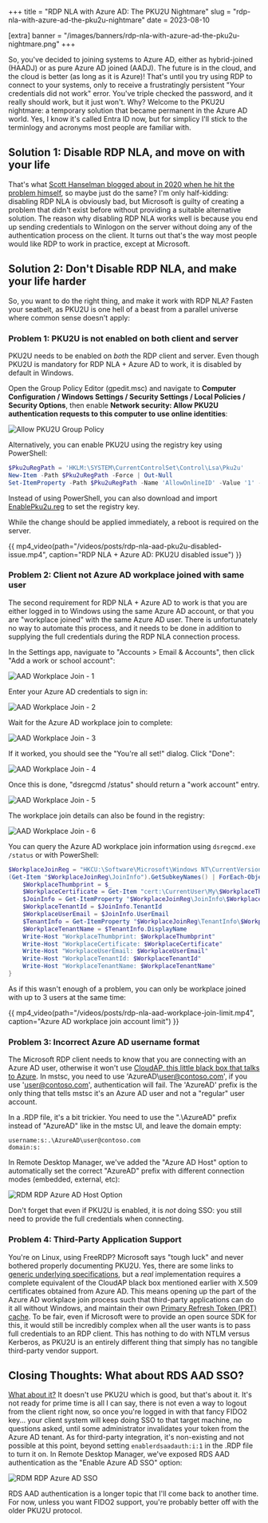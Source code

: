+++
title = "RDP NLA with Azure AD: The PKU2U Nightmare"
slug = "rdp-nla-with-azure-ad-the-pku2u-nightmare"
date = 2023-08-10

[extra]
banner = "/images/banners/rdp-nla-with-azure-ad-the-pku2u-nightmare.png"
+++

So, you've decided to joining systems to Azure AD, either as hybrid-joined (HAADJ) or as pure Azure AD joined (AADJ). The future is in the cloud, and the cloud is better (as long as it is Azure)! That's until you try using RDP to connect to your systems, only to receive a frustratingly persistent "Your credentials did not work" error. You've triple checked the password, and it really should work, but it just won't. Why? Welcome to the PKU2U nightmare: a temporary solution that became permanent in the Azure AD world. Yes, I know it's called Entra ID now, but for simplicy I'll stick to the terminlogy and acronyms most people are familiar with.

## Solution 1: Disable RDP NLA, and move on with your life

That's what [Scott Hanselman blogged about in 2020 when he hit the problem himself](https://www.hanselman.com/blog/how-to-remote-desktop-rdp-into-a-windows-10-azure-ad-joined-machine), so maybe just do the same? I'm only half-kidding: disabling RDP NLA is obviously bad, but Microsoft is guilty of creating a problem that didn't exist before without providing a suitable alternative solution. The reason why disabling RDP NLA works well is because you end up sending credentials to Winlogon on the server without doing any of the authentication process on the client. It turns out that's the way most people would like RDP to work in practice, except at Microsoft.

## Solution 2: Don't Disable RDP NLA, and make your life harder

So, you want to do the right thing, and make it work with RDP NLA? Fasten your seatbelt, as PKU2U is one hell of a beast from a parallel universe where common sense doesn't apply:

### Problem 1: PKU2U is not enabled on both client and server

PKU2U needs to be enabled on *both* the RDP client and server. Even though PKU2U is mandatory for RDP NLA + Azure AD to work, it is disabled by default in Windows.

Open the Group Policy Editor (gpedit.msc) and navigate to **Computer Configuration / Windows Settings / Security Settings / Local Policies / Security Options**, then enable **Network security: Allow PKU2U authentication requests to this computer to use online identities**:

![Allow PKU2U Group Policy](/images/posts/rdp-nla-aad-allow-pku2u-gpo.png)

Alternatively, you can enable PKU2U using the registry key using PowerShell:

```powershell
$Pku2uRegPath = 'HKLM:\SYSTEM\CurrentControlSet\Control\Lsa\Pku2u'
New-Item -Path $Pku2uRegPath -Force | Out-Null
Set-ItemProperty -Path $Pku2uRegPath -Name 'AllowOnlineID' -Value '1' -Type DWORD
```

Instead of using PowerShell, you can also download and import [EnablePku2u.reg](/files/EnablePku2u.reg) to set the registry key.

While the change should be applied immediately, a reboot is required on the server.

{{ mp4_video(path="/videos/posts/rdp-nla-aad-pku2u-disabled-issue.mp4", caption="RDP NLA + Azure AD: PKU2U disabled issue") }}

### Problem 2: Client not Azure AD workplace joined with same user

The second requirement for RDP NLA + Azure AD to work is that you are either logged in to Windows using the same Azure AD account, or that you are "workplace joined" with the same Azure AD user. There is unfortunately no way to automate this process, and it needs to be done in addition to supplying the full credentials during the RDP NLA connection process.

In the Settings app, naviguate to "Accounts > Email & Accounts", then click "Add a work or school account":

![AAD Workplace Join - 1](/images/posts/rdp-nla-aad-workplace-join1.png)

Enter your Azure AD credentials to sign in:

![AAD Workplace Join - 2](/images/posts/rdp-nla-aad-workplace-join2.png)

Wait for the Azure AD workplace join to complete:

![AAD Workplace Join - 3](/images/posts/rdp-nla-aad-workplace-join3.png)

If it worked, you should see the "You're all set!" dialog. Click "Done":

![AAD Workplace Join - 4](/images/posts/rdp-nla-aad-workplace-join4.png)

Once this is done, "dsregcmd /status" should return a "work account" entry.

![AAD Workplace Join - 5](/images/posts/rdp-nla-aad-workplace-join5.png)

The workplace join details can also be found in the registry:

![AAD Workplace Join - 6](/images/posts/rdp-nla-aad-workplace-join6.png)

You can query the Azure AD workplace join information using `dsregcmd.exe /status` or with PowerShell:

```powershell
$WorkplaceJoinReg = "HKCU:\Software\Microsoft\Windows NT\CurrentVersion\WorkplaceJoin"
(Get-Item "$WorkplaceJoinReg\JoinInfo").GetSubkeyNames() | ForEach-Object {
    $WorkplaceThumbprint = $_
    $WorkplaceCertificate = Get-Item "cert:\CurrentUser\My\$WorkplaceThumbprint"
    $JoinInfo = Get-ItemProperty "$WorkplaceJoinReg\JoinInfo\$WorkplaceThumbprint"
    $WorkplaceTenantId = $JoinInfo.TenantId
    $WorkplaceUserEmail = $JoinInfo.UserEmail
    $TenantInfo = Get-ItemProperty "$WorkplaceJoinReg\TenantInfo\$WorkplaceTenantId"
    $WorkplaceTenantName = $TenantInfo.DisplayName
    Write-Host "WorkplaceThumbprint: $WorkplaceThumbprint"
    Write-Host "WorkplaceCertificate: $WorkplaceCertificate"
    Write-Host "WorkplaceUserEmail: $WorkplaceUserEmail"
    Write-Host "WorkplaceTenantId: $WorkplaceTenantId"
    Write-Host "WorkplaceTenantName: $WorkplaceTenantName"
}
```

As if this wasn't enough of a problem, you can only be workplace joined with up to 3 users at the same time:

{{ mp4_video(path="/videos/posts/rdp-nla-aad-workplace-join-limit.mp4", caption="Azure AD workplace join account limit") }}

### Problem 3: Incorrect Azure AD username format

The Microsoft RDP client needs to know that you are connecting with an Azure AD user, otherwise it won't use [CloudAP, this little black box that talks to Azure](https://syfuhs.net/how-azure-ad-windows-sign-in-works). In mstsc, you need to use 'AzureAD\user@contoso.com', if you use 'user@contoso.com', authentication will fail. The 'AzureAD\' prefix is the only thing that tells mstsc it's an Azure AD user and not a "regular" user account.

In a .RDP file, it's a bit trickier. You need to use the ".\AzureAD\" prefix instead of "AzureAD\" like in the mstsc UI, and leave the domain empty:

```
username:s:.\AzureAD\user@contoso.com
domain:s:
```

In Remote Desktop Manager, we've added the "Azure AD Host" option to automatically set the correct "AzureAD\" prefix with different connection modes (embedded, external, etc):

![RDM RDP Azure AD Host Option](/images/posts/rdp-nla-aad-rdm-azure-ad-host.png)

Don't forget that even if PKU2U is enabled, it is *not* doing SSO: you still need to provide the full credentials when connecting.

### Problem 4: Third-Party Application Support

You're on Linux, using FreeRDP? Microsoft says "tough luck" and never bothered properly documenting PKU2U. Yes, there are some links to [generic underlying specifications](https://tools.ietf.org/id/draft-zhu-pku2u-09.txt), but a *real* implementation requires a complete equivalent of the CloudAP black box mentioned earlier with X.509 certificates obtained from Azure AD. This means opening up the part of the Azure AD workplace join process such that third-party applications can do it all without Windows, and maintain their own [Primary Refresh Token (PRT) cache](https://learn.microsoft.com/en-us/azure/active-directory/devices/concept-primary-refresh-token). To be fair, even if Microsoft were to provide an open source SDK for this, it would still be incredibly complex when all the user wants is to pass full credentials to an RDP client. This has nothing to do with NTLM versus Kerberos, as PKU2U is an entirely different thing that simply has no tangible third-party vendor support.

## Closing Thoughts: What about RDS AAD SSO?

[What about it?](https://learn.microsoft.com/en-us/azure/virtual-desktop/configure-single-sign-on) It doesn't use PKU2U which is good, but that's about it. It's not ready for prime time is all I can say, there is not even a way to logout from the client right now, so once you're logged in with that fancy FIDO2 key... your client system will keep doing SSO to that target machine, no questions asked, until some administrator invalidates your token from the Azure AD tenant. As for third-party integration, it's non-existing and not possible at this point, beyond setting `enablerdsaadauth:i:1` in the .RDP file to turn it on. In Remote Desktop Manager, we've exposed RDS AAD authentication as the "Enable Azure AD SSO" option:

![RDM RDP Azure AD SSO](/images/posts/rdp-nla-aad-rdm-enable-aad-sso.png)

RDS AAD authentication is a longer topic that I'll come back to another time. For now, unless you want FIDO2 support, you're probably better off with the older PKU2U protocol.
